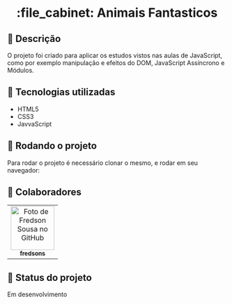 <h1 align="center">:file_cabinet: Animais Fantasticos</h1>

## :memo: Descrição

O projeto foi criado para aplicar os estudos vistos nas aulas de JavaScript, como por exemplo manipulação e efeitos do DOM, JavaScript Assíncrono e Módulos.

## :wrench: Tecnologias utilizadas

- HTML5
- CSS3
- JavvaScript

## :rocket: Rodando o projeto

Para rodar o projeto é necessário clonar o mesmo, e rodar em seu navegador:

## :handshake: Colaboradores

<table>
  <tr>
    <td align="center">
      <a href="http://github.com/fredsons">
        <img src="https://avatars.githubusercontent.com/u/85347233?v=4" width="100px;" alt="Foto de Fredson Sousa no GitHub"/><br>
        <sub>
          <b>fredsons</b>
        </sub>
      </a>
    </td>
  </tr>
</table>

## :dart: Status do projeto

Em desenvolvimento
